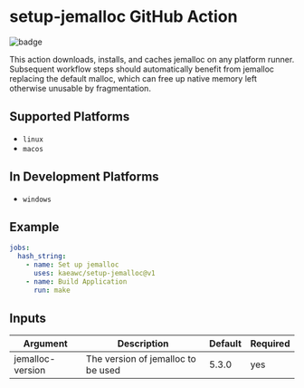 # setup-jemalloc GitHub Action
![badge](https://github.com/kaeawc/setup-jemalloc/actions/workflows/commit.yml/badge.svg)

This action downloads, installs, and caches jemalloc on any platform runner. Subsequent workflow steps should automatically benefit from jemalloc replacing the default malloc, which can free up native memory left otherwise unusable by fragmentation.

## Supported Platforms

- `linux`
- `macos`

## In Development Platforms

- `windows` 

## Example
```yaml
jobs:
  hash_string:
    - name: Set up jemalloc
      uses: kaeawc/setup-jemalloc@v1
    - name: Build Application
      run: make
```

## Inputs
| Argument | Description | Default | Required |
|----------|-------------|---------|---------|
| jemalloc-version    | The version of jemalloc to be used | 5.3.0 | yes |
